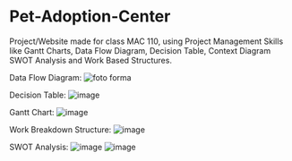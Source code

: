 # Pet-Adoption-Center
Project/Website made for class MAC 110, using Project Management Skills like Gantt Charts, Data Flow Diagram, Decision Table, Context Diagram SWOT Analysis and Work Based Structures. 

Data Flow Diagram:
![foto forma](https://github.com/user-attachments/assets/3908c75a-c29e-4bbd-be9a-4ce81732d2f9)

Decision Table:
![image](https://github.com/user-attachments/assets/fcc7f523-aba7-40ed-a9d8-46ef857f8b56)

Gantt Chart:
![image](https://github.com/user-attachments/assets/2a51f520-8d58-4775-8481-8cc514e98d30)

Work Breakdown Structure:
![image](https://github.com/user-attachments/assets/f1a92dd5-af7c-464f-8794-f1364072d8fd)

SWOT Analysis:
![image](https://github.com/user-attachments/assets/d160ed90-970b-418d-8dea-5044e2b40609)
![image](https://github.com/user-attachments/assets/b55950ea-1fc0-41c3-ab2c-ab11ce9a588b)

